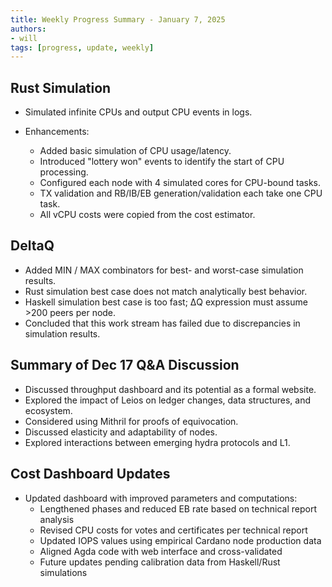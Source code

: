 ```yaml
---
title: Weekly Progress Summary - January 7, 2025
authors:
- will
tags: [progress, update, weekly]
---
```


## Rust Simulation

- Simulated infinite CPUs and output CPU events in logs.

- Enhancements:
  - Added basic simulation of CPU usage/latency.
  - Introduced "lottery won" events to identify the start of CPU processing.
  - Configured each node with 4 simulated cores for CPU-bound tasks.
  - TX validation and RB/IB/EB generation/validation each take one CPU task.
  - All vCPU costs were copied from the cost estimator.

## DeltaQ

- Added MIN / MAX combinators for best- and worst-case simulation results.
- Rust simulation best case does not match analytically best behavior.
- Haskell simulation best case is too fast; ΔQ expression must assume >200 peers
  per node.
- Concluded that this work stream has failed due to discrepancies in simulation
  results.

## Summary of Dec 17 Q&A Discussion

- Discussed throughput dashboard and its potential as a formal website.
- Explored the impact of Leios on ledger changes, data structures, and
  ecosystem.
- Considered using Mithril for proofs of equivocation.
- Discussed elasticity and adaptability of nodes.
- Explored interactions between emerging hydra protocols and L1.

## Cost Dashboard Updates

- Updated dashboard with improved parameters and computations:
  - Lengthened phases and reduced EB rate based on technical report analysis
  - Revised CPU costs for votes and certificates per technical report
  - Updated IOPS values using empirical Cardano node production data
  - Aligned Agda code with web interface and cross-validated
  - Future updates pending calibration data from Haskell/Rust simulations
